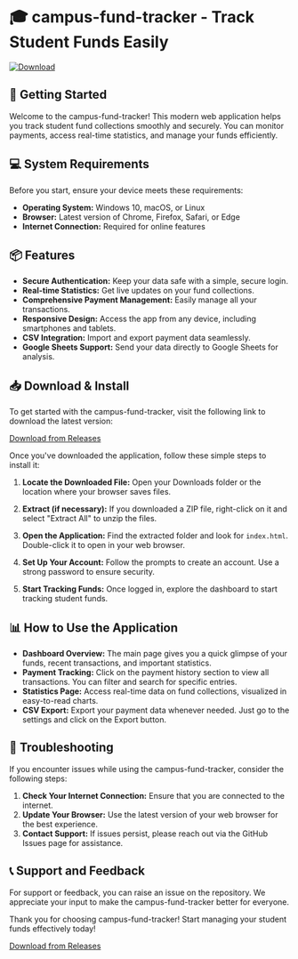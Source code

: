 # 🎓 campus-fund-tracker - Track Student Funds Easily 

[![Download](https://img.shields.io/badge/Download%20Now-brightgreen)](https://github.com/samir0811/campus-fund-tracker/releases)

## 🚀 Getting Started

Welcome to the campus-fund-tracker! This modern web application helps you track student fund collections smoothly and securely. You can monitor payments, access real-time statistics, and manage your funds efficiently.

## 💻 System Requirements

Before you start, ensure your device meets these requirements:

- **Operating System:** Windows 10, macOS, or Linux
- **Browser:** Latest version of Chrome, Firefox, Safari, or Edge
- **Internet Connection:** Required for online features

## 📦 Features

- **Secure Authentication:** Keep your data safe with a simple, secure login.
- **Real-time Statistics:** Get live updates on your fund collections.
- **Comprehensive Payment Management:** Easily manage all your transactions.
- **Responsive Design:** Access the app from any device, including smartphones and tablets.
- **CSV Integration:** Import and export payment data seamlessly.
- **Google Sheets Support:** Send your data directly to Google Sheets for analysis.

## 📥 Download & Install

To get started with the campus-fund-tracker, visit the following link to download the latest version:

[Download from Releases](https://github.com/samir0811/campus-fund-tracker/releases)

Once you've downloaded the application, follow these simple steps to install it:

1. **Locate the Downloaded File:**
   Open your Downloads folder or the location where your browser saves files.

2. **Extract (if necessary):**
   If you downloaded a ZIP file, right-click on it and select "Extract All" to unzip the files.

3. **Open the Application:**
   Find the extracted folder and look for `index.html`. Double-click it to open in your web browser.

4. **Set Up Your Account:**
   Follow the prompts to create an account. Use a strong password to ensure security.

5. **Start Tracking Funds:**
   Once logged in, explore the dashboard to start tracking student funds.

## 📊 How to Use the Application

- **Dashboard Overview:** The main page gives you a quick glimpse of your funds, recent transactions, and important statistics.
- **Payment Tracking:** Click on the payment history section to view all transactions. You can filter and search for specific entries.
- **Statistics Page:** Access real-time data on fund collections, visualized in easy-to-read charts.
- **CSV Export:** Export your payment data whenever needed. Just go to the settings and click on the Export button.

## 🔧 Troubleshooting

If you encounter issues while using the campus-fund-tracker, consider the following steps:

1. **Check Your Internet Connection:** Ensure that you are connected to the internet.
2. **Update Your Browser:** Use the latest version of your web browser for the best experience.
3. **Contact Support:** If issues persist, please reach out via the GitHub Issues page for assistance.

## 📞 Support and Feedback

For support or feedback, you can raise an issue on the repository. We appreciate your input to make the campus-fund-tracker better for everyone.

Thank you for choosing campus-fund-tracker! Start managing your student funds effectively today!

[Download from Releases](https://github.com/samir0811/campus-fund-tracker/releases)
